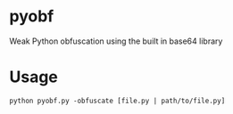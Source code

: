 # pyobf
Weak Python obfuscation using the built in base64 library

# Usage
`python pyobf.py -obfuscate [file.py | path/to/file.py]`
